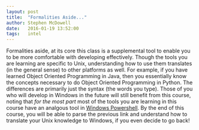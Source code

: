 ```yaml
---
layout: post
title:  "Formalities Aside..."
author: Stephen McDowell
date:   2016-01-19 13:52:00
tags:   intel
---
```


Formalities aside, at its core this class is a supplemental tool to enable
you to be more comfortable with developing effectively.  Though the tools
you are learning are specific to Unix, understanding how to use them translates
(in the general sense) to other platforms as well.  For example, if you
have learned Object Oriented Programming in Java, then you essentially know
the concepts necessary to do Object Oriented Programming in Python.  The
differences are primarily just the syntax (the words you type).  Those of you
who will develop in Windows in the future will still benefit from this course,
noting that *for the most part* most of the tools you are learning in
this course have an analgous tool in [Windows Powershell](https://www.penflip.com/powershellorg/a-unix-persons-guide-to-powershell).
By the end of this course, you will be able to parse the previous link and
understand how to translate your Unix knowledge to Windows, if you even decide
to go back!